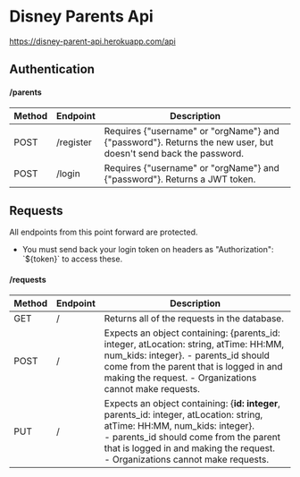 # Disney Parents Api

https://disney-parent-api.herokuapp.com/api

## Authentication

#### /parents

| Method | Endpoint  | Description                                                                                                    |
| ------ | --------- | -------------------------------------------------------------------------------------------------------------- |
| POST   | /register | Requires {"username" or "orgName"} and {"password"}. Returns the new user, but doesn't send back the password. |
| POST   | /login    | Requires {"username" or "orgName"} and {"password"}. Returns a JWT token.                                      |

## Requests

All endpoints from this point forward are protected.

- You must send back your login token on headers as "Authorization": \`\$\{token\}\` to access these.

#### /requests

| Method | Endpoint | Description                                                                                                                                                                                                                                                      |
| ------ | -------- | ---------------------------------------------------------------------------------------------------------------------------------------------------------------------------------------------------------------------------------------------------------------- |
| GET    | /        | Returns all of the requests in the database.                                                                                                                                                                                                                     |
| POST   | /        | Expects an object containing: {parents_id: integer, atLocation: string, atTime: HH:MM, num_kids: integer}. - parents_id should come from the parent that is logged in and making the request. - Organizations cannot make requests.                              |
| PUT    | /        | Expects an object containing: {**id: integer**, parents_id: integer, atLocation: string, atTime: HH:MM, num_kids: integer}.<br /> - parents_id should come from the parent that is logged in and making the request.<br /> - Organizations cannot make requests. |

